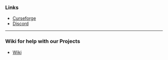 ### Links
- [Curseforge](https://bit.ly/evergoodproject)
- [Discord](https://discord.gg/k2P68Y8)
***
### Wiki for help with our Projects
- [Wiki](https://evergoodteam.github.io/)
